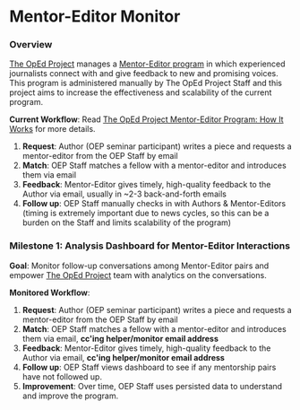 Mentor-Editor Monitor
=====================

### Overview 
[The OpEd Project](http://theopedproject.org) manages a [Mentor-Editor program](http://theopedproject.org/index.php?option=com_content&view=article&id=97&Itemid=129) in which experienced journalists connect with and give feedback to new and promising voices. This program is administered manually by The OpEd Project Staff and this project aims to increase the effectiveness and scalability of the current program.

**Current Workflow**:
Read [The OpEd Project Mentor-Editor Program: How It Works](http://theopedproject.org/index.php?option=com_content&view=article&id=176&Itemid=130) for more details.

1. **Request**: Author (OEP seminar participant) writes a piece and requests a mentor-editor from the OEP Staff by email
2. **Match**: OEP Staff matches a fellow with a mentor-editor and introduces them via email
3. **Feedback**: Mentor-Editor gives timely, high-quality feedback to the Author via email, usually in ~2-3 back-and-forth emails
4. **Follow up**: OEP Staff manually checks in with Authors & Mentor-Editors (timing is extremely important due to news cycles, so this can be a burden on the Staff and limits scalability of the program)

### Milestone 1: Analysis Dashboard for Mentor-Editor Interactions
**Goal**: Monitor follow-up conversations among Mentor-Editor pairs and empower [The OpEd Project](http://theopedproject.org) team with analytics on the conversations.

**Monitored Workflow**:

1. **Request**: Author (OEP seminar participant) writes a piece and requests a mentor-editor from the OEP Staff by email
2. **Match**: OEP Staff matches a fellow with a mentor-editor and introduces them via email, **cc'ing helper/monitor email address**
3. **Feedback**: Mentor-Editor gives timely, high-quality feedback to the Author via email, **cc'ing helper/monitor email address**
4. **Follow up**: OEP Staff views dashboard to see if any mentorship pairs have not followed up.
5. **Improvement**: Over time, OEP Staff uses persisted data to understand and improve the program.

